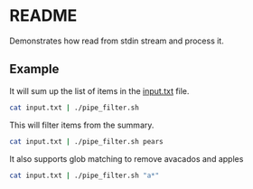 # README
Demonstrates how read from stdin stream and process it. 

## Example
It will sum up the list of items in the [input.txt](./input.txt) file.
```sh
cat input.txt | ./pipe_filter.sh 
```

This will filter items from the summary. 
```sh
cat input.txt | ./pipe_filter.sh pears
```

It also supports glob matching to remove avacados and apples
```sh
cat input.txt | ./pipe_filter.sh "a*"
```


